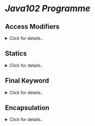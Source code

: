 # _Java102 Programme_

## Access Modifiers

<details> 
<summary> 
Click for details..
</summary>

#### Erişim Belirleyiciler (Access Modifiers)

Java'da bir sınıfa ait nitelik ve davranışlara ulaşabilmek için Erişim Belirleyiciler (Access Modifiers) kullanılır. Erişim belirleyiciler, değişken ,metot ve sınıfların önüne yazılır ve yazıldıkları konuların erişilebilecekleri alanları belirlerler. Java'da 3 adet Erişim Belirleyiciler vardır bunlar ; public , private ve protected.

#### _Private_ Erişim Belirleyici

Java'da private deyimi yazıldığı öğenin sadece ait olduğu sınıftan doğrudan erişilebilir olduğunu ve o sınıfın dışındaki kod parçacıklarından doğrudan erişilemeyeceğini tanımlar. Nesne Yönelimli Programlama'nın temel ilkelerinden olan Sarmalama ilkesi gereği, sınıf içindeki değişkenler sadece sınıf içinde doğrudan erişebilir olması gerekir. Bundan dolayı, genellikle değişkenler "private" olarak tanımlanır. Bazı zamanlarda ise sadece o sınıfta çağrılmasını istediğimiz değişkenler veya metotları da private olarak tanımlarız.

#### _Public_ Erişim Belirleyici

Java'da "public" deyimi , yazıldığı öğenin sadece olduğu sınıf için değil, diğer sınıflar tarafından doğrudan erişilebilir olmasını sağlar. Sınıflara ait nesnelerin ve diğer nesneler tarafından kullanılması istenilen metotlar için "Public Erişim Düzenleyicisi" kullanılır.

#### _Protected_ Erişim Belirleyici

Java'da "protected" deyimi , public ve private arasında kalan bir erişim düzenleyicidir. Protected ile tanımlanan öğeler, kendisi ile aynı package (paket) bulunan sınıflar tarafından doğrudan erişilir.

#### _Varsayılan_- Default

Eğer yazdığımız kodlarda herhangi bir öğenin önüne erişim düzenleyici yazmazsak, o öğenin erişimi ait olduğu paket ile sınırlandırılır. Aynı pakette bulunan başka bir sınıf içinden o öğeye erişilir.

![image](https://user-images.githubusercontent.com/49093196/167252127-3a5d22c6-9b49-487b-a6f2-2b93cfc72c14.png)

</details>

## Statics

<details>
<summary>
Click for details..
</summary>

#### Static Kullanımı

Java'da Static deyimi, sınıf değişkenlerini ve ya sınıf metotlarını tanımlarken kullanılır. Eğer bir sınıfa ait değişkenlerin başına "static" yazılırsa, o değişkenler artık sınıf değişkeni olurlar. Sınıf değişkeni olarak tanımlanan değişkenler, her nesne oluşturduğumuzda ayrı ayrı oluşmazlar. Sınıfa ait ne kadar nesne olursa olsun, sınıf değişkenleri 1 tanedir. Sınıfa ait herhangi bir nesne üzerinden bu değişkene ulaşılabilir. Sınıf değişkenlerinin bir diğer özelliği ise, ilgili sınıfa ait hiç nesne oluşturulmasa bile bellekte yer kaplarlar.

- Eğer sınıfa ait metotlardan bir yada birden fazlasının önüne "static" deyimi yazılırsa, o metotlar sınıf metodu olurlar. Sınıf metotlarının en önemli özelliği, ilgili sınıfa ait nesne oluşturmadan sınıf metodu çağırılabilir. Bir sınıf değişkeninin, henüz nesne oluşturulmasa da bellekte fiziksel olarak yer kapladığını söylemiştik. Bir sınıf metodunun ise nesne oluşturulmadan, sınıf adı üzerinden çağrılabildiğini belirttik. Bu durumda, nesne var olmadan çağrılabilecek olan sınıf metotları, nesne var olmadan bellekte var olamayan olgu değişkenlerine erişmesi olanaklı değildir. Benzer şekilde, nesne var olmadan bellekte var olan sınıf değişkenleri üzerinde işlem yapan yöntemlerin, nesne var olmadan çağrılabilmeleri gerekir.

**Static Kod Blokları**

> Sınıf değişkenlerinin ilk değerlerinin verilmesi için kurucu metotlar kullanabiliriz. Ancak sınıfa ait statik değişkenlerinin ilk değerlerini kurucu içinde vermeye çalışmak yanlış olabilir. Çünkü sınıf değişkenleri, hiç nesne oluşturulmamış olsa da kullanılabilmektedir. Sınıf değişkenleri ile ilgili olarak bir defaya özel olmak üzere işletilmesi istenen kod kesimleri static kod bloklarında kodlanabilir. Static kod blokları, sınıf belleğe yüklendiği anda işletilir. Böylece sınıf değişkenleri bellekte oluşturuldukları anda ilk değerlerini almış olurlar

</details>

## Final Keyword

<details>
<summary>
Click for details..
</summary>

#### Final Anahtar Sözcüğü ve Sabit Tanımlama

Java'da "final" deyimi, önüne yazıldığı öğenin değerini bir kez tanımlandıktan sonra değiştirilemeyeceğini söyler. Bu yüzden programımız içerisinde "sabit" tanımlamak için kullanılır.

Bir sabit değeri tanımlandıktan sonra değiştirilemeyeceği için, final ile tanımlanmış bir değişkenin "public" olmasında bir sorun olmayacaktır.

NOT : Sabit tanımlarken isimler büyük harflerle yazılır. Sabit adı birden fazla sözcükten oluşuyorsa, sözcükler altçizgi ( \_ ) ile birbirlerinden ayrılır. Örneğin en fazla kayıt sayısını ifade edecek sabitin adı şöyle verilebilir: PATIKA_DEV_JAVA_102

</details>

## Encapsulation

<details>

<summary> 
Click for details..</summary>

#### Encapsulation (Kapsülleme)

Sarmalama ilkesi, bir sınıfa ait değişkenlerin veya niteliklerin ancak o sınıfa ait metotlar tarafından değiştirilebilmesi ve okunabilmesi ilkesidir. Bu ilke sayesinde nesnelerde oluşacak anlamsızlıkların önüne geçilebilir.

Ayrıca değişkenlere sınıfların dışından erişim olmaması ve bir sınıf içindeki değişkenlerin nasıl ve ne kadar olacağının da başka kodlardan saklanmış olması anlamına gelir. Böylelikle biz değişkenlerimizi sarmalayarak istenmeyen durumlardan korunacak bir filtre haline dönüştürebiliriz. Bunu bir örnek ile anlamaya çalışalım.

> Kapsülleme ile kullanırken sınıf niteliklerini diğer tarafta rahatça kullanılmasın diye private erişim belirleyici kullandıktan sonra veri değişimlerini sağlamak için getter setter yapılarını kullanarak değer yönetimini güvenli bir şekilde yapabilmekteyiz.
> Örneğin;

```java
public class Student{
    private String name;
    public Student(){
    }

    public setName(String name){
        this.name=name;
    }
    public String getName(){
        return this.name;
    }
}
```

</details>
